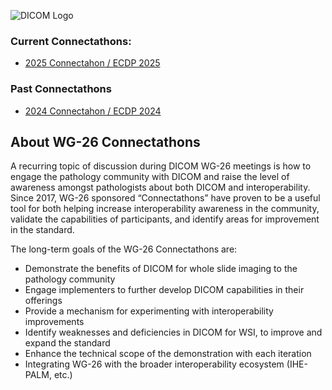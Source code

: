 ![DICOM Logo](https://www.dicomstandard.org/images/librariesprovider2/default-album/dicom-logo.jpg)

### Current Connectathons:
- [2025 Connectahon / ECDP 2025](./2025/index.md)

### Past Connectathons
- [2024 Connectahon / ECDP 2024](./2024-annotations/index.md)  

## About WG-26 Connectathons
A recurring topic of discussion during DICOM WG-26 meetings is how to engage the pathology community with DICOM and raise the level of awareness amongst pathologists about both DICOM and interoperability. Since 2017, WG-26 sponsored “Connectathons” have proven to be a useful tool for both helping increase interoperability awareness in the community, validate the capabilities of participants, and identify areas for improvement in the standard.  

The long-term goals of the WG-26 Connectathons are:
- Demonstrate the benefits of DICOM for whole slide imaging to the pathology community
- Engage implementers to further develop DICOM capabilities in their offerings
- Provide a mechanism for experimenting with interoperability improvements
- Identify weaknesses and deficiencies in DICOM for WSI, to improve and  expand the standard
- Enhance the technical scope of the demonstration with each iteration
- Integrating WG-26 with the broader interoperability ecosystem (IHE-PALM, etc.)

